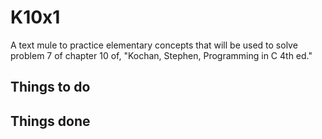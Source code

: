 # K10x1
A text mule to practice elementary concepts that will be used to solve problem
7 of chapter 10 of, "Kochan, Stephen, Programming in C 4th ed."
## Things to do
## Things done
